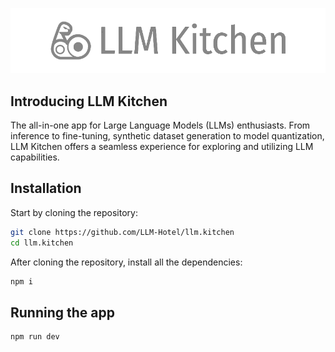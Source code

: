 ![image](static/logo.png)

## Introducing LLM Kitchen
The all-in-one app for Large Language Models (LLMs) enthusiasts. From inference to fine-tuning, synthetic dataset generation to model quantization, LLM Kitchen offers a seamless experience for exploring and utilizing LLM capabilities.

## Installation
Start by cloning the repository:

````bash
git clone https://github.com/LLM-Hotel/llm.kitchen
cd llm.kitchen
````

After cloning the repository, install all the dependencies:

```bash
npm i
```

## Running the app

```bash
npm run dev
```
